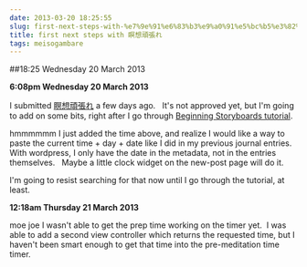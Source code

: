 ```yaml
---
date: 2013-03-20 18:25:55
slug: first-next-steps-with-%e7%9e%91%e6%83%b3%e9%a0%91%e5%bc%b5%e3%82%8c
title: first next steps with 瞑想頑張れ
tags: meisogambare
---
```


##18:25 Wednesday 20 March 2013

**6:08pm Wednesday 20 March 2013**

I submitted [瞑想頑張れ](https://github.com/thunderrabbit/meiso-gambare) a few days ago.   It's not approved yet, but I'm going to add on some bits, right after I go through [Beginning Storyboards tutorial](http://www.raywenderlich.com/5138/beginning-storyboards-in-ios-5-part-1).

hmmmmmm I just added the time above, and realize I would like a way to paste the current time + day + date like I did in my previous journal entries.   With wordpress, I only have the date in the metadata, not in the entries themselves.   Maybe a little clock widget on the new-post page will do it.

I'm going to resist searching for that now until I go through the tutorial, at least.

**12:18am Thursday 21 March 2013**

moe joe I wasn't able to get the prep time working on the timer yet.  I was able to add a second view controller which returns the requested time, but I haven't been smart enough to get that time into the pre-meditation time timer.


